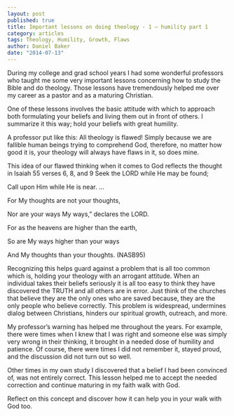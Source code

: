 ```yaml
---
layout: post
published: true
title: Important lessons on doing theology - 1 – humility part 1
category: articles
tags: Theology, Humility, Growth, Flaws
author: Daniel Baker
date: "2014-07-13"
---
```


During my college and grad school years I had some wonderful professors who taught me some very important lessons concerning how to study the Bible and do theology. Those lessons have tremendously helped me over my career as a pastor and as a maturing Christian.

One of these lessons involves the basic attitude with which to approach both formulating your beliefs and living them out in front of others. I summarize it this way; hold your beliefs with great humility. 

A professor put like this: All theology is flawed! Simply because we are fallible human beings trying to comprehend God, therefore, no matter how good it is, your theology will always have flaws in it, so does mine. 

This idea of our flawed thinking when it comes to God reflects the thought in Isaiah 55 verses 6, 8, and 9
  Seek the LORD while He may be found;
  
  Call upon Him while He is near. …
  
  For My thoughts are not your thoughts, 
  
  Nor are your ways My ways,” declares the LORD. 
  
  For as the heavens are higher than the earth,
  
  So are My ways higher than your ways
  
  And My thoughts than your thoughts.   (NASB95)

Recognizing this helps guard against a problem that is all too common which is, holding your theology with an arrogant attitude. When an individual takes their beliefs seriously it is all too easy to think they have discovered the TRUTH and all others are in error. Just think of the churches that believe they are the only ones who are saved because, they are the only people who believe correctly.  This problem is widespread, undermines dialog between Christians, hinders our spiritual growth, outreach, and more.

My professor’s warning has helped me throughout the years. For example, there were times when I knew that I was right and someone else was simply very wrong in their thinking, it brought in a needed dose of humility and patience. Of course, there were times I did not remember it, stayed proud, and the discussion did not turn out so well.

Other times in my own study I discovered that a belief I had been convinced of, was not entirely correct. This lesson helped me to accept the needed correction and continue maturing in my faith walk with God.

Reflect on this concept and discover how it can help you in your walk with God too.
